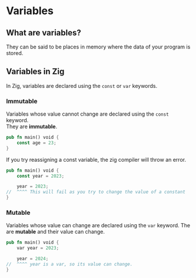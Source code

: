 # Variables

## What are variables?
They can be said to be places in memory 
where the data of your program is stored.

## Variables in Zig
In Zig, variables are declared using the `const`
or `var` keywords. 

### Immutable
Variables whose value cannot change are declared using the `const` keyword.  
They are **immutable**.
```rs
pub fn main() void {
    const age = 23;
}
```

If you try reassigning a const variable,
the zig compiler will throw an error.
```rs
pub fn main() void {
    const year = 2023;

    year = 2023;
//  ^^^^ This will fail as you try to change the value of a constant
}
```

### Mutable
Variables whose value can change are declared using the `var` keyword.
The are **mutable** and their value can change.
```rs
pub fn main() void {
    var year = 2023;

    year = 2024;
//  ^^^^ year is a var, so its value can change.
}
```
